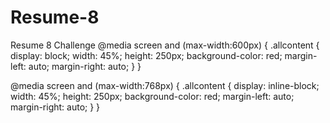 # Resume-8
Resume 8 Challenge
@media screen and (max-width:600px) {
    .allcontent {
        display: block;
        width: 45%;
        height: 250px;
        background-color: red;
        margin-left: auto;
        margin-right: auto;
    }
}



@media screen and (max-width:768px) {
    .allcontent {
        display: inline-block;
        width: 45%;
        height: 250px;
        background-color: red;
        margin-left: auto;
        margin-right: auto;
    }
}